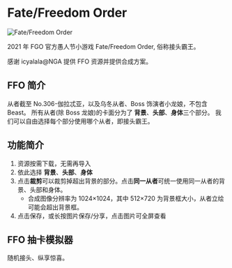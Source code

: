 # Fate/Freedom Order

![Fate/Freedom Order](https://news.fate-go.jp/wp-content/uploads/2021/ffo_cp_xikad/top_banner.png)

2021 年 FGO 官方愚人节小游戏 Fate/Freedom Order, 俗称接头霸王。

感谢 icyalala@NGA 提供 FFO 资源并提供合成方案。

## FFO 简介

从者截至 No.306-伽拉忒亚，以及乌冬从者、Boss 饰演者小龙娘，不包含 Beast。
所有从者(除 Boss 龙娘)的卡面分为了 **背景**、**头部**、**身体**三个部分。
我们可以自由选择每个部分使用哪个从者，即接头霸王。

## 功能简介

1. 资源按需下载，无需再导入
2. 依此选择 **背景**、**头部**、**身体**
3. 点击**裁剪**可以裁剪掉超出背景的部分。点击**同一从者**可统一使用同一从者的背景、头部和身体。
   - 合成图像分辨率为 1024×1024，其中 512×720 为背景框大小，从者立绘可能会超出背景框。
4. 点击保存，或长按图片保存/分享，点击图片可全屏查看

## FFO 抽卡模拟器

随机接头、纵享惊喜。
